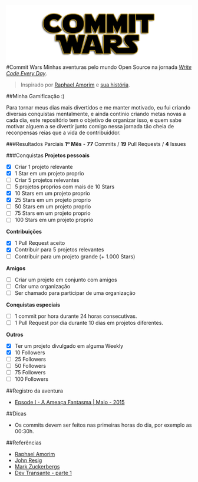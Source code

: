 ![commit wars](cover.png)
#Commit Wars
Minhas aventuras pelo mundo Open Source na jornada *[Write Code Every Day](#)*.

> Inspirado por [Raphael Amorim](https://github.com/raphamorim) e [sua história](https://github.com/raphamorim/500-dias-de-open-source).

##Minha Gamificação :)

Para tornar meus dias mais divertidos e me manter motivado, eu fui criando diversas conquistas mentalmente, e ainda continio criando metas novas a cada dia, este repositório tem o objetivo de organizar isso, e quem sabe motivar alguem a se divertir junto comigo nessa jornada tão cheia de reconpensas reias que a vida de contribuiddor.

###Resultados Parciais
**1º Mês** - **77** Commits / **19** Pull Requests / **4** Issues

###Conquistas
**Projetos pessoais**
- [x] Criar 1 projeto relevante
- [x] 1 Star em um projeto proprio
- [ ] Criar 5 projetos relevantes
- [ ] 5 projetos proprios com mais de 10 Stars
- [x] 10 Stars em um projeto proprio
- [x] 25 Stars em um projeto proprio
- [ ] 50 Stars em um projeto proprio
- [ ] 75 Stars em um projeto proprio
- [ ] 100 Stars em um projeto proprio

**Contribuições**
- [x] 1 Pull Request aceito
- [x] Contribuir para 5 projetos relevantes
- [ ] Contribuir para um projeto grande (+ 1.000 Stars)

**Amigos**
- [ ] Criar um projeto em conjunto com amigos
- [ ] Criar uma organização
- [ ] Ser chamado para participar de uma organização

**Conquistas especiais**
- [ ] 1 commit por hora durante 24 horas consecutivas.
- [ ] 1 Pull Request por dia durante 10 dias em projetos diferentes.

**Outros**
- [x] Ter um projeto divulgado em alguma Weekly
- [x] 10 Followers
- [ ] 25 Followers
- [ ] 50 Followers
- [ ] 75 Followers
- [ ] 100 Followers

##Registro da aventura
- [Epsode I - A Ameaça Fantasma | Maio - 2015](https://medium.com/@afonsopacifer/commit-wars-5c51ddd837cd)

##Dicas
- Os commits devem ser feitos nas primeiras horas do dia, por exemplo as 00:30h.

##Referências
- [Raphael Amorim](https://medium.com/@raphamorim/what-ive-learned-writting-code-every-single-day-in-a-half-year-a6c504e7300f)
- [John Resig](http://ejohn.org/blog/write-code-every-day/)
- [Mark Zuckerbergs](http://www.zdnet.com/article/mark-zuckerbergs-personal-challenge-for-2012-code-every-day/)
- [Dev Transante - parte 1](https://medium.com/@raphamorim/como-ser-um-desenvolvedor-transante-parte-i-e010c125847f)
